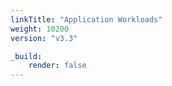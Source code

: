 ```yaml
---
linkTitle: "Application Workloads"
weight: 10200
version: "v3.3"

_build:
    render: false
---
```

